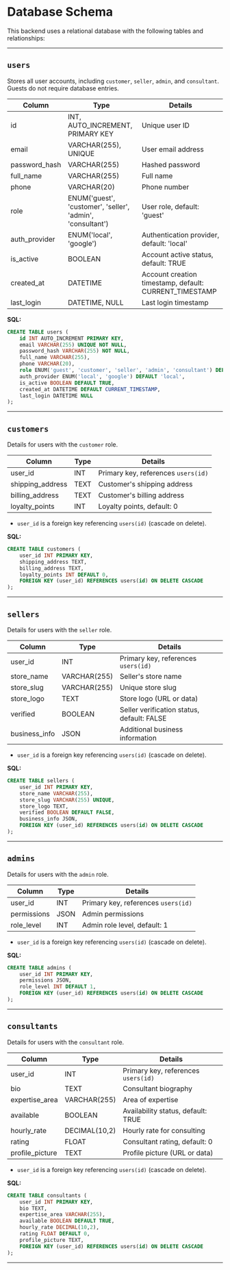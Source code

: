 # Database Schema

This backend uses a relational database with the following tables and relationships:

---

## `users`

Stores all user accounts, including `customer`, `seller`, `admin`, and `consultant`. Guests do not require database entries.

| Column        | Type                                                       | Details                                                |
| ------------- | ---------------------------------------------------------- | ------------------------------------------------------ |
| id            | INT, AUTO_INCREMENT, PRIMARY KEY                           | Unique user ID                                         |
| email         | VARCHAR(255), UNIQUE                                       | User email address                                     |
| password_hash | VARCHAR(255)                                               | Hashed password                                        |
| full_name     | VARCHAR(255)                                               | Full name                                              |
| phone         | VARCHAR(20)                                                | Phone number                                           |
| role          | ENUM('guest', 'customer', 'seller', 'admin', 'consultant') | User role, default: 'guest'                            |
| auth_provider | ENUM('local', 'google')                                    | Authentication provider, default: 'local'              |
| is_active     | BOOLEAN                                                    | Account active status, default: TRUE                   |
| created_at    | DATETIME                                                   | Account creation timestamp, default: CURRENT_TIMESTAMP |
| last_login    | DATETIME, NULL                                             | Last login timestamp                                   |

**SQL:**

```sql
CREATE TABLE users (
    id INT AUTO_INCREMENT PRIMARY KEY,
    email VARCHAR(255) UNIQUE NOT NULL,
    password_hash VARCHAR(255) NOT NULL,
    full_name VARCHAR(255),
    phone VARCHAR(20),
    role ENUM('guest', 'customer', 'seller', 'admin', 'consultant') DEFAULT 'guest',
    auth_provider ENUM('local', 'google') DEFAULT 'local',
    is_active BOOLEAN DEFAULT TRUE,
    created_at DATETIME DEFAULT CURRENT_TIMESTAMP,
    last_login DATETIME NULL
);
```

---

## `customers`

Details for users with the `customer` role.

| Column           | Type | Details                             |
| ---------------- | ---- | ----------------------------------- |
| user_id          | INT  | Primary key, references `users(id)` |
| shipping_address | TEXT | Customer's shipping address         |
| billing_address  | TEXT | Customer's billing address          |
| loyalty_points   | INT  | Loyalty points, default: 0          |

- `user_id` is a foreign key referencing `users(id)` (cascade on delete).

**SQL:**

```sql
CREATE TABLE customers (
    user_id INT PRIMARY KEY,
    shipping_address TEXT,
    billing_address TEXT,
    loyalty_points INT DEFAULT 0,
    FOREIGN KEY (user_id) REFERENCES users(id) ON DELETE CASCADE
);
```

---

## `sellers`

Details for users with the `seller` role.

| Column        | Type         | Details                                    |
| ------------- | ------------ | ------------------------------------------ |
| user_id       | INT          | Primary key, references `users(id)`        |
| store_name    | VARCHAR(255) | Seller's store name                        |
| store_slug    | VARCHAR(255) | Unique store slug                          |
| store_logo    | TEXT         | Store logo (URL or data)                   |
| verified      | BOOLEAN      | Seller verification status, default: FALSE |
| business_info | JSON         | Additional business information            |

- `user_id` is a foreign key referencing `users(id)` (cascade on delete).

**SQL:**

```sql
CREATE TABLE sellers (
    user_id INT PRIMARY KEY,
    store_name VARCHAR(255),
    store_slug VARCHAR(255) UNIQUE,
    store_logo TEXT,
    verified BOOLEAN DEFAULT FALSE,
    business_info JSON,
    FOREIGN KEY (user_id) REFERENCES users(id) ON DELETE CASCADE
);
```

---

## `admins`

Details for users with the `admin` role.

| Column      | Type | Details                             |
| ----------- | ---- | ----------------------------------- |
| user_id     | INT  | Primary key, references `users(id)` |
| permissions | JSON | Admin permissions                   |
| role_level  | INT  | Admin role level, default: 1        |

- `user_id` is a foreign key referencing `users(id)` (cascade on delete).

**SQL:**

```sql
CREATE TABLE admins (
    user_id INT PRIMARY KEY,
    permissions JSON,
    role_level INT DEFAULT 1,
    FOREIGN KEY (user_id) REFERENCES users(id) ON DELETE CASCADE
);
```

---

## `consultants`

Details for users with the `consultant` role.

| Column          | Type          | Details                             |
| --------------- | ------------- | ----------------------------------- |
| user_id         | INT           | Primary key, references `users(id)` |
| bio             | TEXT          | Consultant biography                |
| expertise_area  | VARCHAR(255)  | Area of expertise                   |
| available       | BOOLEAN       | Availability status, default: TRUE  |
| hourly_rate     | DECIMAL(10,2) | Hourly rate for consulting          |
| rating          | FLOAT         | Consultant rating, default: 0       |
| profile_picture | TEXT          | Profile picture (URL or data)       |

- `user_id` is a foreign key referencing `users(id)` (cascade on delete).

**SQL:**

```sql
CREATE TABLE consultants (
    user_id INT PRIMARY KEY,
    bio TEXT,
    expertise_area VARCHAR(255),
    available BOOLEAN DEFAULT TRUE,
    hourly_rate DECIMAL(10,2),
    rating FLOAT DEFAULT 0,
    profile_picture TEXT,
    FOREIGN KEY (user_id) REFERENCES users(id) ON DELETE CASCADE
);
```

---
